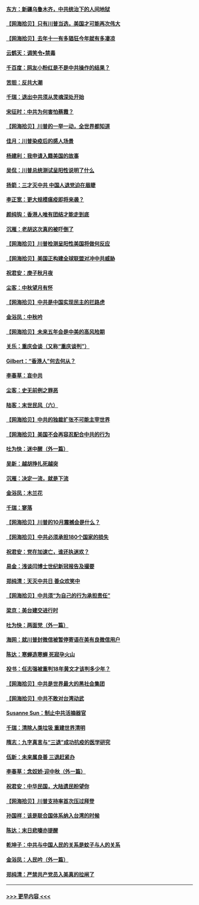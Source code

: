 #### [东方：新疆乌鲁木齐，中共统治下的人间地狱](../pages/nsc993/n12466075.md?t=10101202) 
#### [【网海拾贝】只有川普当选，美国才可能再次伟大](../pages/nsc993/n12466013.md?t=10101202) 
#### [【网海拾贝】去年十一有多猖狂今年就有多凄凉](../pages/nsc993/n12463649.md?t=10101202) 
#### [云鹤天：调笑令▪禁毒](../pages/nsc993/n12462975.md?t=10101202) 
#### [千百度：网友小粉红是不是中共操作的结果？](../pages/nsc993/n12461025.md?t=10101202) 
#### [苦胆：反共大潮](../pages/nsc993/n12459469.md?t=10101202) 
#### [千瑞：退出中共须从灵魂深处开始](../pages/nsc993/n12459437.md?t=10101202) 
#### [宋征时：中共为何害怕蔡霞？](../pages/nsc993/n12459097.md?t=10101202) 
#### [【网海拾贝】川普的一举一动，全世界都知道](../pages/nsc993/n12458825.md?t=10101202) 
#### [佳月：川普染疫后的感人场景](../pages/nsc993/n12456994.md?t=10101202) 
#### [杨建利：我申请入籍美国的故事](../pages/nsc993/n12455635.md?t=10101202) 
#### [吴侃：川普总统测试呈阳性说明了什么](../pages/nsc993/n12451869.md?t=10101202) 
#### [扬箭：三才灭中共 中国人退党迫在眉睫](../pages/nsc993/n12451842.md?t=10101202) 
#### [李正宽：更大规模瘟疫即将来袭？](../pages/nsc993/n12451455.md?t=10101202) 
#### [颜纯钩：香港人唯有团结才能走到底](../pages/nsc993/n12450870.md?t=10101202) 
#### [沉雁：老胡这次真的被吓倒了](../pages/nsc993/n12449796.md?t=10101202) 
#### [【网海拾贝】川普检测呈阳性美国将做何反应](../pages/nsc993/n12449042.md?t=10101202) 
#### [【网海拾贝】美国正构建全球联盟对冲中共威胁](../pages/nsc993/n12446580.md?t=10101202) 
#### [祝君安：庚子秋月夜](../pages/nsc993/n12445870.md?t=10101202) 
#### [尘客：中秋望月有怀](../pages/nsc993/n12444632.md?t=10101202) 
#### [【网海拾贝】中共是中国实现民主的拦路虎](../pages/nsc993/n12443573.md?t=10101202) 
#### [金浴凤：中秋吟](../pages/nsc993/n12441773.md?t=10101202) 
#### [【网海拾贝】未来五年会是中美的高风险期](../pages/nsc993/n12440760.md?t=10101202) 
#### [关乐：重庆会谈（又称“重庆谈判”）](../pages/nsc993/n12437525.md?t=10101202) 
#### [Gilbert：“香港人”何去何从？](../pages/nsc993/n12435894.md?t=10101202) 
#### [李春草：哀中共](../pages/nsc993/n12435874.md?t=10101202) 
#### [尘客：史无前例之罪恶](../pages/nsc993/n12435762.md?t=10101202) 
#### [陆客：末世民风（六）](../pages/nsc993/n12435354.md?t=10101202) 
#### [【网海拾贝】中共的独裁扩张不可能主宰世界](../pages/nsc993/n12435151.md?t=10101202) 
#### [【网海拾贝】美国不会再容忍配合中共的行为](../pages/nsc993/n12433808.md?t=10101202) 
#### [吐为快：迷中醒（外一篇）](../pages/nsc993/n12433585.md?t=10101202) 
#### [吴新：越胡挣扎死越突](../pages/nsc993/n12433562.md?t=10101202) 
#### [沉雁：决定一流，就是下流](../pages/nsc993/n12432128.md?t=10101202) 
#### [金浴凤：木兰花](../pages/nsc993/n12432124.md?t=10101202) 
#### [千瑞：寥落](../pages/nsc993/n12432071.md?t=10101202) 
#### [【网海拾贝】川普的10月震撼会是什么？](../pages/nsc993/n12431624.md?t=10101202) 
#### [【网海拾贝】中共必须承担180个国家的损失](../pages/nsc993/n12428893.md?t=10101202) 
#### [祝君安：党在加速亡，谁还执迷欢？](../pages/nsc993/n12428652.md?t=10101202) 
#### [易金：浅谈闫博士世纪新冠报告及撮要](../pages/nsc993/n12426822.md?t=10101202) 
#### [郑纯清：天灭中共日 善众欢笑中](../pages/nsc993/n12426784.md?t=10101202) 
#### [【网海拾贝】中共须“为自己的行为承担责任”](../pages/nsc993/n12426067.md?t=10101202) 
#### [梁京：美台建交进行时](../pages/nsc993/n12424066.md?t=10101202) 
#### [吐为快：两面党（外一篇）](../pages/nsc993/n12424043.md?t=10101202) 
#### [海网：就川普封微信被暂停寄语在美有良微信用户](../pages/nsc993/n12424021.md?t=10101202) 
#### [陈达：寒蝉造寒蝉 死寂孕火山](../pages/nsc993/n12423958.md?t=10101202) 
#### [投书：任志强被重判18年黄文才该判多少年？](../pages/nsc993/n12423672.md?t=10101202) 
#### [【网海拾贝】中共是世界最大的黑社会集团](../pages/nsc993/n12423543.md?t=10101202) 
#### [【网海拾贝】中共不敢对台湾动武](../pages/nsc993/n12421418.md?t=10101202) 
#### [Susanne Sun：制止中共活摘器官](../pages/nsc993/n12419654.md?t=10101202) 
#### [千瑞：清除人类垃圾 重建世界清明](../pages/nsc993/n12419414.md?t=10101202) 
#### [隋志：九字真言与“三退”成功抗疫的医学研究](../pages/nsc993/n12419248.md?t=10101202) 
#### [伍新：未来属良善 三退赶紧办](../pages/nsc993/n12418496.md?t=10101202) 
#### [李春草：念奴娇·迎中秋（外一篇）](../pages/nsc993/n12418465.md?t=10101202) 
#### [祝君安：中华民国，大陆遗民盼望你](../pages/nsc993/n12418089.md?t=10101202) 
#### [【网海拾贝】川普支持率首次压过拜登](../pages/nsc993/n12418050.md?t=10101202) 
#### [孙国祥：该是联合国体系纳入台湾的时候](../pages/nsc993/n12417369.md?t=10101202) 
#### [陈达：末日悲嚎亦提醒](../pages/nsc993/n12416736.md?t=10101202) 
#### [乾坤子：中共与中国人民的关系是蚊子与人的关系](../pages/nsc993/n12416632.md?t=10101202) 
#### [金浴凤：人民吟（外一篇）](../pages/nsc993/n12416567.md?t=10101202) 
#### [郑纯清：严禁共产党员入美真的拉闸了](../pages/nsc993/n12416550.md?t=10101202) 

----
#### [ >>> 更早内容 <<< ](../indexes/nsc993-earlier.md)
